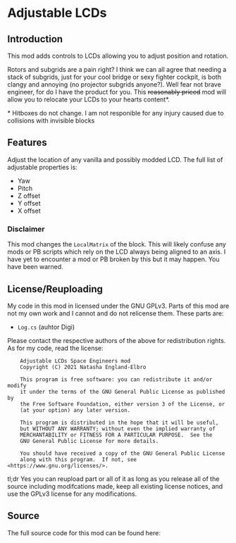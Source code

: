 # Adjustable LCDs

## Introduction

This mod adds controls to LCDs allowing you to adjust position and rotation.


Rotors and subgrids are a pain right? I think we can all agree that needing a stack of subgrids, just for your cool bridge or sexy fighter cockpit, is 
both clangy and annoying (no projector subgrids anyone?). Well fear not brave engineer, for do I have the product for you. This ~~reasonably priced~~ mod will 
allow you to relocate your LCDs to your hearts content\*. 

\* Hitboxes do not change. I am not responible for any injury caused due to collisions with invisible blocks


## Features 

Adjust the location of any vanilla and possibly modded LCD. The full list of adjustable
properties is:

- Yaw
- Pitch
- Z offset
- Y offset
- X offset


### Disclaimer 

This mod changes the `LocalMatrix` of the block. This will likely confuse any mods or PB scripts which rely 
on the LCD always being aligned to an axis. I have yet to encounter a mod or PB broken by this but it may happen. 
You have been warned.


## License/Reuploading 

My code in this mod in licensed under the GNU GPLv3. Parts of this mod are not my own work and I 
cannot and do not relicense them. These parts are:

- `Log.cs` (auhtor Digi)

Please contact the respective authors of the above for redistribution rights. As for my code, read the license:

```
    Adjustable LCDs Space Engineers mod
    Copyright (C) 2021 Natasha England-Elbro

    This program is free software: you can redistribute it and/or modify
    it under the terms of the GNU General Public License as published by
    the Free Software Foundation, either version 3 of the License, or
    (at your option) any later version.

    This program is distributed in the hope that it will be useful,
    but WITHOUT ANY WARRANTY; without even the implied warranty of
    MERCHANTABILITY or FITNESS FOR A PARTICULAR PURPOSE.  See the
    GNU General Public License for more details.

    You should have received a copy of the GNU General Public License
    along with this program.  If not, see <https://www.gnu.org/licenses/>.
```
tl;dr Yes you can reupload part or all of it as long as you release all of the source 
including modifcations made, keep all existing license notices, and 
use the GPLv3 license for any modifications.


## Source

The full source code for this mod can be found here: 
